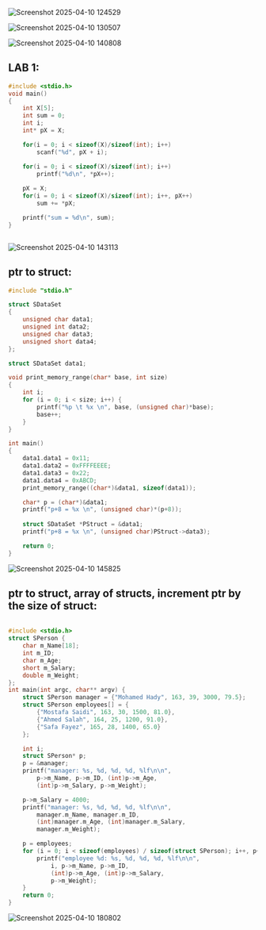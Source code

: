 ![Screenshot 2025-04-10 124529](https://github.com/user-attachments/assets/dbbbc790-22ca-44d4-b78f-a85094b51945)


![Screenshot 2025-04-10 130507](https://github.com/user-attachments/assets/fdd931e9-c05f-4f86-856c-d13678cd76bc)


![Screenshot 2025-04-10 140808](https://github.com/user-attachments/assets/4cdacac5-7c14-47fd-bd47-202dbf95eeeb)


## LAB 1:
```C
#include <stdio.h>
void main()
{
    int X[5];
    int sum = 0;
    int i;  
    int* pX = X;

    for(i = 0; i < sizeof(X)/sizeof(int); i++)
        scanf("%d", pX + i);

    for(i = 0; i < sizeof(X)/sizeof(int); i++)
        printf("%d\n", *pX++);
	
    pX = X;
    for(i = 0; i < sizeof(X)/sizeof(int); i++, pX++)
        sum += *pX;

    printf("sum = %d\n", sum);
}



```
![Screenshot 2025-04-10 143113](https://github.com/user-attachments/assets/e6a2cfc4-7d90-40fa-a923-1ecfdd0e5605)

## ptr to struct:
```C
#include "stdio.h"

struct SDataSet
{
    unsigned char data1;
    unsigned int data2;
    unsigned char data3;
    unsigned short data4;
};

struct SDataSet data1;

void print_memory_range(char* base, int size)
{
    int i;
    for (i = 0; i < size; i++) {  
        printf("%p \t %x \n", base, (unsigned char)*base);
        base++;
    }
}

int main()
{
    data1.data1 = 0x11;
    data1.data2 = 0xFFFFEEEE;  
    data1.data3 = 0x22;
    data1.data4 = 0xABCD;
    print_memory_range((char*)&data1, sizeof(data1));

    char* p = (char*)&data1;
    printf("p+8 = %x \n", (unsigned char)*(p+8));
    
    struct SDataSet *PStruct = &data1;  
    printf("p+8 = %x \n", (unsigned char)PStruct->data3);

    return 0;
}
```
![Screenshot 2025-04-10 145825](https://github.com/user-attachments/assets/7f0904f6-e402-4855-b3fa-51a68fed49ed)

## ptr to struct, array of structs, increment ptr by the size of struct:
```C

#include <stdio.h>
struct SPerson {
    char m_Name[18];
    int m_ID;
    char m_Age;
    short m_Salary;
    double m_Weight;
};
int main(int argc, char** argv) {
    struct SPerson manager = {"Mohamed Hady", 163, 39, 3000, 79.5};
    struct SPerson employees[] = {
        {"Mostafa Saidi", 163, 30, 1500, 81.0},
        {"Ahmed Salah", 164, 25, 1200, 91.0},
        {"Safa Fayez", 165, 28, 1400, 65.0}
    };

    int i;
    struct SPerson* p;
    p = &manager;
    printf("manager: %s, %d, %d, %d, %lf\n\n",
        p->m_Name, p->m_ID, (int)p->m_Age,
        (int)p->m_Salary, p->m_Weight);

    p->m_Salary = 4000;
    printf("manager: %s, %d, %d, %d, %lf\n\n",
        manager.m_Name, manager.m_ID,
        (int)manager.m_Age, (int)manager.m_Salary,
        manager.m_Weight);

    p = employees;
    for (i = 0; i < sizeof(employees) / sizeof(struct SPerson); i++, p++) {
        printf("employee %d: %s, %d, %d, %d, %lf\n\n",
            i, p->m_Name, p->m_ID,
            (int)p->m_Age, (int)p->m_Salary,
            p->m_Weight);
    }
    return 0;
}
```
![Screenshot 2025-04-10 180802](https://github.com/user-attachments/assets/44111d90-529c-447d-8c16-d4eb97b0a78d)

